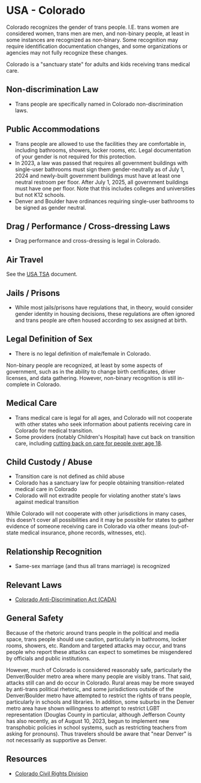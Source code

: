 # USA - Colorado

Colorado recognizes the gender of trans people. I.E. trans women are
considered women, trans men are men, and non-binary people, at least in
some instances are recognized as non-binary.  Some recognition may
require identification documentation changes, and some organizations or
agencies may not fully recognize these changes.

Colorado is a "sanctuary state" for adults and kids receiving trans medical
care.

## Non-discrimination Law

 * Trans people are specifically named in Colorado non-discrimination laws.

## Public Accommodations

 * Trans people are allowed to use the facilities they are comfortable
   in, including bathrooms, showers, locker rooms, etc.  Legal
   documentation of your gender is not required for this protection.
 * In 2023, a law was passed that requires all government buildings with
   single-user bathrooms must sign them gender-neutrally as of July 1,
   2024 and newly-built government buildings must have at least one neutral
   restroom per floor. After July 1, 2025, all government buildings must
   have one per floor. Note that this includes colleges and universities
   but not K12 schools.
 * Denver and Boulder have ordinances requiring single-user bathrooms to
   be signed as gender neutral.

## Drag / Performance / Cross-dressing Laws

 * Drag performance and cross-dressing is legal in Colorado.

## Air Travel

See the [USA TSA](../notes/tsa.md) document.

## Jails / Prisons

 * While most jails/prisons have regulations that, in theory, would
   consider gender identity in housing decisions, these regulations are
   often ignored and trans people are often housed according to sex
   assigned at birth.

## Legal Definition of Sex

 * There is no legal definition of male/female in Colorado.

Non-binary people are recognized, at least by some aspects of
government, such as in the ability to change birth certificates,
driver licenses, and data gathering. However, non-binary recognition is
still in-complete in Colorado.

## Medical Care

 * Trans medical care is legal for all ages, and Colorado will not
   cooperate with other states who seek information about patients
   receiving care in Colorado for medical transition.
 * Some providers (notably Children's Hospital) have cut back on
   transition care, including [cutting back on care for people over
   age 18](https://www.denverpost.com/2023/07/18/childrens-hospital-colorado-transgender-surgery/?share=se0slhdorisewirvhdgy).

## Child Custody / Abuse

 * Transition care is not defined as child abuse
 * Colorado has a sanctuary law for people obtaining transition-related
   medical care in Colorado
 * Colorado will not extradite people for violating another state's laws
   against medical transition

While Colorado will not cooperate with other jurisdictions in many
cases, this doesn't cover all possibilities and it may be possible for
states to gather evidence of someone receiving care in Colorado via
other means (out-of-state medical insurance, phone records, witnesses,
etc).
 
## Relationship Recognition

 * Same-sex marriage (and thus all trans marriage) is recognized

## Relevant Laws

 * [Colorado Anti-Discrimination Act (CADA)](https://ccrd.colorado.gov/ccrd-home/regulatory-information)

## General Safety

Because of the rhetoric around trans people in the political and media
space, trans people should use caution, particularly in bathrooms,
locker rooms, showers, etc.  Random and targeted attacks may occur, and
trans people who report these attacks can expect to sometimes be misgendered
by officials and public institutions.

However, much of Colorado is considered reasonably safe, particularly
the Denver/Boulder metro area where many people are visibly trans. That
said, attacks still can and do occur in Colorado.  Rural areas
may be more swayed by anti-trans political rhetoric, and some jurisdictions
outside of the Denver/Boulder metro have attempted to restrict the rights
of trans people, particularly in schools and libraries.  In addition,
some suburbs in the Denver metro area have shown willingness to attempt
to restrict LGBT representation (Douglas County in particular, although
Jefferson County has also recently, as of August 10, 2023, begun to
implement new transphobic policies in school systems, such as
restricting teachers from asking for pronouns). Thus travelers should be
aware that "near Denver" is not necessarily as supportive as Denver.

## Resources

 * [Colorado Civil Rights Division](https://ccrd.colorado.gov)
